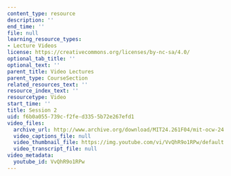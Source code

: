 ```yaml
---
content_type: resource
description: ''
end_time: ''
file: null
learning_resource_types:
- Lecture Videos
license: https://creativecommons.org/licenses/by-nc-sa/4.0/
optional_tab_title: ''
optional_text: ''
parent_title: Video Lectures
parent_type: CourseSection
related_resources_text: ''
resource_index_text: ''
resourcetype: Video
start_time: ''
title: Session 2
uid: f6b0a055-739c-f2fe-d335-5b72e267efd1
video_files:
  archive_url: http://www.archive.org/download/MIT24.261F04/mit-ocw-24.261-singer-20sep2004-220k.mp4
  video_captions_file: null
  video_thumbnail_file: https://img.youtube.com/vi/VvQhR9o1RPw/default.jpg
  video_transcript_file: null
video_metadata:
  youtube_id: VvQhR9o1RPw
---
```

